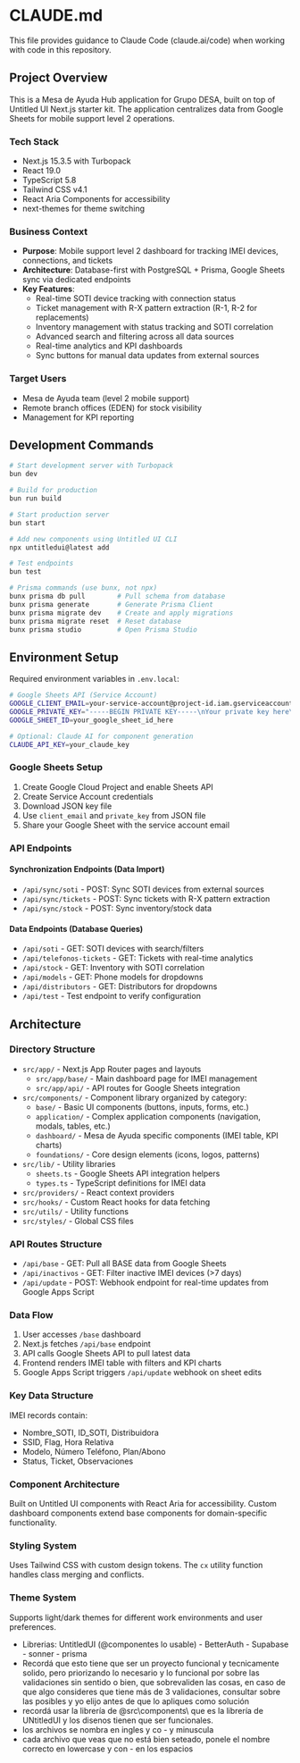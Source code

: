 # CLAUDE.md

This file provides guidance to Claude Code (claude.ai/code) when working with code in this repository.

## Project Overview

This is a Mesa de Ayuda Hub application for Grupo DESA, built on top of Untitled UI Next.js starter kit. The application centralizes data from Google Sheets for mobile support level 2 operations.

### Tech Stack
- Next.js 15.3.5 with Turbopack
- React 19.0  
- TypeScript 5.8
- Tailwind CSS v4.1
- React Aria Components for accessibility
- next-themes for theme switching

### Business Context
- **Purpose**: Mobile support level 2 dashboard for tracking IMEI devices, connections, and tickets
- **Architecture**: Database-first with PostgreSQL + Prisma, Google Sheets sync via dedicated endpoints
- **Key Features**:
  - Real-time SOTI device tracking with connection status
  - Ticket management with R-X pattern extraction (R-1, R-2 for replacements)
  - Inventory management with status tracking and SOTI correlation
  - Advanced search and filtering across all data sources
  - Real-time analytics and KPI dashboards
  - Sync buttons for manual data updates from external sources

### Target Users
- Mesa de Ayuda team (level 2 mobile support)  
- Remote branch offices (EDEN) for stock visibility
- Management for KPI reporting

## Development Commands

```bash
# Start development server with Turbopack  
bun dev

# Build for production
bun run build

# Start production server
bun start

# Add new components using Untitled UI CLI
npx untitledui@latest add

# Test endpoints
bun test

# Prisma commands (use bunx, not npx)
bunx prisma db pull        # Pull schema from database
bunx prisma generate       # Generate Prisma Client
bunx prisma migrate dev    # Create and apply migrations
bunx prisma migrate reset  # Reset database
bunx prisma studio         # Open Prisma Studio
```

## Environment Setup

Required environment variables in `.env.local`:
```bash
# Google Sheets API (Service Account)
GOOGLE_CLIENT_EMAIL=your-service-account@project-id.iam.gserviceaccount.com
GOOGLE_PRIVATE_KEY="-----BEGIN PRIVATE KEY-----\nYour private key here\n-----END PRIVATE KEY-----"
GOOGLE_SHEET_ID=your_google_sheet_id_here

# Optional: Claude AI for component generation
CLAUDE_API_KEY=your_claude_key
```

### Google Sheets Setup
1. Create Google Cloud Project and enable Sheets API
2. Create Service Account credentials
3. Download JSON key file
4. Use `client_email` and `private_key` from JSON file
5. Share your Google Sheet with the service account email

### API Endpoints

#### Synchronization Endpoints (Data Import)
- `/api/sync/soti` - POST: Sync SOTI devices from external sources
- `/api/sync/tickets` - POST: Sync tickets with R-X pattern extraction
- `/api/sync/stock` - POST: Sync inventory/stock data

#### Data Endpoints (Database Queries)
- `/api/soti` - GET: SOTI devices with search/filters
- `/api/telefonos-tickets` - GET: Tickets with real-time analytics
- `/api/stock` - GET: Inventory with SOTI correlation
- `/api/models` - GET: Phone models for dropdowns
- `/api/distributors` - GET: Distributors for dropdowns
- `/api/test` - Test endpoint to verify configuration

## Architecture

### Directory Structure
- `src/app/` - Next.js App Router pages and layouts
  - `src/app/base/` - Main dashboard page for IMEI management  
  - `src/app/api/` - API routes for Google Sheets integration
- `src/components/` - Component library organized by category:
  - `base/` - Basic UI components (buttons, inputs, forms, etc.)
  - `application/` - Complex application components (navigation, modals, tables, etc.)
  - `dashboard/` - Mesa de Ayuda specific components (IMEI table, KPI charts)
  - `foundations/` - Core design elements (icons, logos, patterns)
- `src/lib/` - Utility libraries
  - `sheets.ts` - Google Sheets API integration helpers
  - `types.ts` - TypeScript definitions for IMEI data
- `src/providers/` - React context providers
- `src/hooks/` - Custom React hooks for data fetching
- `src/utils/` - Utility functions
- `src/styles/` - Global CSS files

### API Routes Structure
- `/api/base` - GET: Pull all BASE data from Google Sheets
- `/api/inactivos` - GET: Filter inactive IMEI devices (>7 days)
- `/api/update` - POST: Webhook endpoint for real-time updates from Google Apps Script

### Data Flow
1. User accesses `/base` dashboard
2. Next.js fetches `/api/base` endpoint  
3. API calls Google Sheets API to pull latest data
4. Frontend renders IMEI table with filters and KPI charts
5. Google Apps Script triggers `/api/update` webhook on sheet edits

### Key Data Structure
IMEI records contain:
- Nombre_SOTI, ID_SOTI, Distribuidora
- SSID, Flag, Hora Relativa  
- Modelo, Número Teléfono, Plan/Abono
- Status, Ticket, Observaciones

### Component Architecture
Built on Untitled UI components with React Aria for accessibility. Custom dashboard components extend base components for domain-specific functionality.

### Styling System
Uses Tailwind CSS with custom design tokens. The `cx` utility function handles class merging and conflicts.

### Theme System
Supports light/dark themes for different work environments and user preferences.
- Librerias: UntitledUI (@componentes lo usable) - BetterAuth - Supabase - sonner - prisma
- Recordá que esto tiene que ser un proyecto funcional y tecnicamente solido, pero priorizando lo necesario y lo funcional por sobre las validaciones sin sentido o bien, que sobrevaliden las cosas, en caso de que algo consideres que tiene más de 3 validaciones, consultar sobre las posibles y yo elijo antes de que lo apliques como solución
- recordá usar la librería de @src\components\ que es la librería de UNtitledUI y los disenos tienen que ser funcionales.
- los archivos se nombra en ingles y co - y minuscula
- cada archivo que veas que no está bien seteado, ponele el nombre correcto en lowercase y con - en los espacios